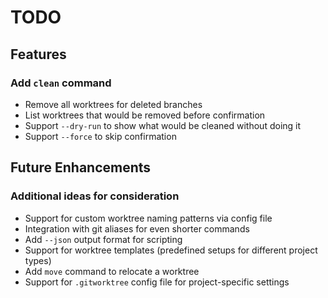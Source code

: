 # TODO

## Features

### Add `clean` command
- Remove all worktrees for deleted branches
- List worktrees that would be removed before confirmation
- Support `--dry-run` to show what would be cleaned without doing it
- Support `--force` to skip confirmation

## Future Enhancements

### Additional ideas for consideration
- Support for custom worktree naming patterns via config file
- Integration with git aliases for even shorter commands
- Add `--json` output format for scripting
- Support for worktree templates (predefined setups for different project types)
- Add `move` command to relocate a worktree
- Support for `.gitworktree` config file for project-specific settings